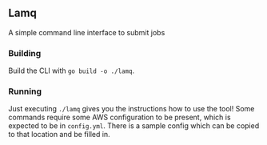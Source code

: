 ## Lamq

A simple command line interface to submit jobs

### Building

Build the CLI with `go build -o ./lamq`.

### Running

Just executing `./lamq` gives you the instructions how to use the tool! Some commands require some AWS configuration to be present, which is expected to be in `config.yml`. There is a sample config which can be copied to that location and be filled in.
